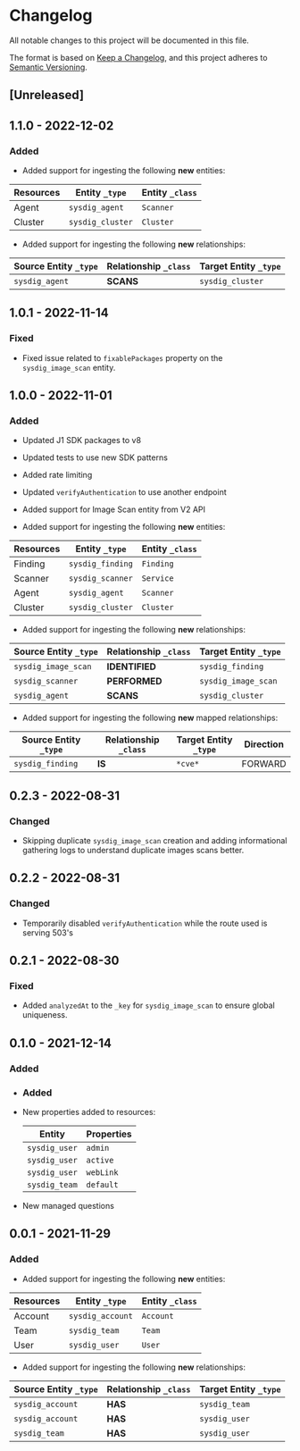 # Changelog

All notable changes to this project will be documented in this file.

The format is based on [Keep a Changelog](https://keepachangelog.com/en/1.0.0/),
and this project adheres to
[Semantic Versioning](https://semver.org/spec/v2.0.0.html).

## [Unreleased]

## 1.1.0 - 2022-12-02

### Added

- Added support for ingesting the following **new** entities:

| Resources | Entity `_type`   | Entity `_class` |
| --------- | ---------------- | --------------- |
| Agent     | `sysdig_agent`   | `Scanner`       |
| Cluster   | `sysdig_cluster` | `Cluster`       |

- Added support for ingesting the following **new** relationships:

| Source Entity `_type` | Relationship `_class` | Target Entity `_type` |
| --------------------- | --------------------- | --------------------- |
| `sysdig_agent`        | **SCANS**             | `sysdig_cluster`      |

## 1.0.1 - 2022-11-14

### Fixed

- Fixed issue related to `fixablePackages` property on the `sysdig_image_scan`
  entity.

## 1.0.0 - 2022-11-01

### Added

- Updated J1 SDK packages to v8
- Updated tests to use new SDK patterns
- Added rate limiting
- Updated `verifyAuthentication` to use another endpoint
- Added support for Image Scan entity from V2 API

- Added support for ingesting the following **new** entities:

| Resources | Entity `_type`   | Entity `_class` |
| --------- | ---------------- | --------------- |
| Finding   | `sysdig_finding` | `Finding`       |
| Scanner   | `sysdig_scanner` | `Service`       |
| Agent     | `sysdig_agent`   | `Scanner`       |
| Cluster   | `sysdig_cluster` | `Cluster`       |

- Added support for ingesting the following **new** relationships:

| Source Entity `_type` | Relationship `_class` | Target Entity `_type` |
| --------------------- | --------------------- | --------------------- |
| `sysdig_image_scan`   | **IDENTIFIED**        | `sysdig_finding`      |
| `sysdig_scanner`      | **PERFORMED**         | `sysdig_image_scan`   |
| `sysdig_agent`        | **SCANS**             | `sysdig_cluster`      |

- Added support for ingesting the following **new** mapped relationships:

| Source Entity `_type` | Relationship `_class` | Target Entity `_type` | Direction |
| --------------------- | --------------------- | --------------------- | --------- |
| `sysdig_finding`      | **IS**                | `*cve*`               | FORWARD   |

## 0.2.3 - 2022-08-31

### Changed

- Skipping duplicate `sysdig_image_scan` creation and adding informational
  gathering logs to understand duplicate images scans better.

## 0.2.2 - 2022-08-31

### Changed

- Temporarily disabled `verifyAuthentication` while the route used is serving
  503's

## 0.2.1 - 2022-08-30

### Fixed

- Added `analyzedAt` to the `_key` for `sysdig_image_scan` to ensure global
  uniqueness.

## 0.1.0 - 2021-12-14

### Added

- ### Added

- New properties added to resources:

  | Entity        | Properties |
  | ------------- | ---------- |
  | `sysdig_user` | `admin`    |
  | `sysdig_user` | `active`   |
  | `sysdig_user` | `webLink`  |
  | `sysdig_team` | `default`  |

- New managed questions

## 0.0.1 - 2021-11-29

### Added

- Added support for ingesting the following **new** entities:

| Resources | Entity `_type`   | Entity `_class` |
| --------- | ---------------- | --------------- |
| Account   | `sysdig_account` | `Account`       |
| Team      | `sysdig_team`    | `Team`          |
| User      | `sysdig_user`    | `User`          |

- Added support for ingesting the following **new** relationships:

| Source Entity `_type` | Relationship `_class` | Target Entity `_type` |
| --------------------- | --------------------- | --------------------- |
| `sysdig_account`      | **HAS**               | `sysdig_team`         |
| `sysdig_account`      | **HAS**               | `sysdig_user`         |
| `sysdig_team`         | **HAS**               | `sysdig_user`         |
